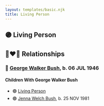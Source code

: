 ```yaml
---
layout: templates/basic.njk
title: Living Person
---
```

## 🟣 Living Person

## 👩‍❤️‍👨 Relationships

### 🔵 [George Walker Bush](/people/2/29497980), b. 06 JUL 1946

#### Children With George Walker Bush
* 🟣 [Living Person](/people/4/44267257)
* 🟣 [Jenna Welch Bush](/people/8/82743343), b. 25 NOV 1981